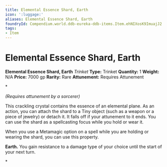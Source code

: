 ```yaml
---
title: Elemental Essence Shard, Earth
icon: ':luggage:'
aliases: Elemental Essence Shard, Earth
foundryId: Compendium.world.ddb-eureka-ddb-items.Item.ehNIXosK9ImuajJ2
tags:
- Item
---
```


# Elemental Essence Shard, Earth

**Elemental Essence Shard, Earth**
_Trinket_
**Type:** Trinket
**Quantity:** 1
**Weight:** N/A
**Price:** 7000 gp
**Rarity:** Rare
**Attunement:** Requires Attunement

*<div class="item-attunement"><i>(Requires attunement by a sorcerer)</i><p>This crackling crystal contains the essence of an elemental plane. As an action, you can attach the shard to a Tiny object (such as a weapon or a piece of jewelry) or detach it. It falls off if your attunement to it ends. You can use the shard as a spellcasting focus while you hold or wear it.

When you use a Metamagic option on a spell while you are holding or wearing the shard, you can use this property.

**Earth.** You gain resistance to a damage type of your choice until the start of your next turn.</p>*